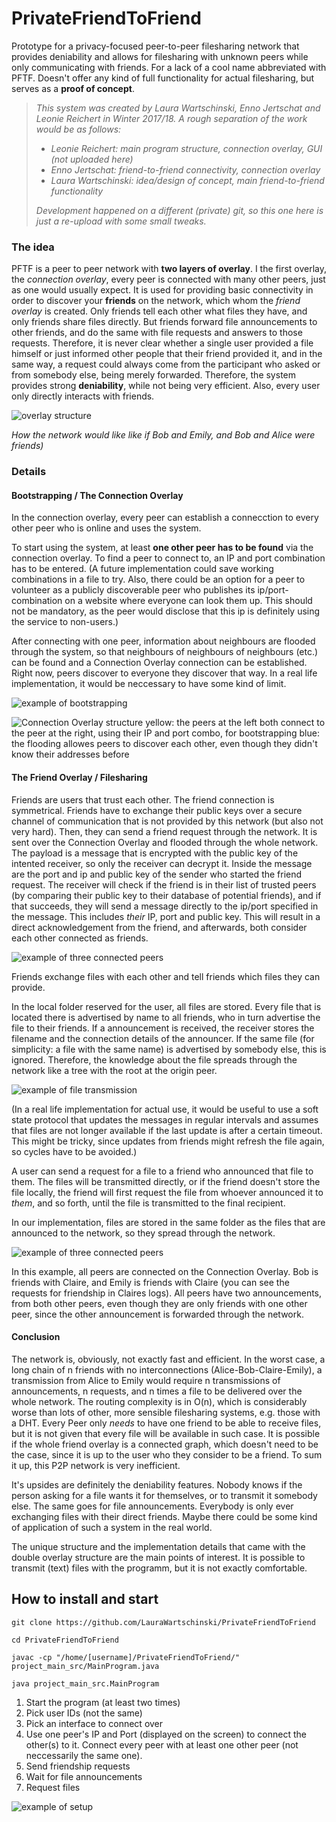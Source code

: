 # PrivateFriendToFriend
Prototype for a privacy-focused peer-to-peer filesharing network that provides deniability and allows for filesharing with unknown peers while only communicating with friends. For a lack of a cool name abbreviated with PFTF.
Doesn't offer any kind of full functionality for actual filesharing, but serves as a **proof of concept**.


>*This system was created by Laura Wartschinski, Enno Jertschat and Leonie Reichert in Winter 2017/18. A rough separation of the work would be as follows:*
>* *Leonie Reichert: main program structure, connection overlay, GUI (not uploaded here)*   
>* *Enno Jertschat: friend-to-friend connectivity, connection overlay*
>* *Laura Wartschinski: idea/design of concept, main friend-to-friend functionality*
>
>*Development happened on a different (private) git, so this one here is just a re-upload with some small tweaks.*


### The idea ###

PFTF is a peer to peer network with **two layers of overlay**.
I the first overlay, the *connection overlay*, every peer is connected with many other peers, just as one would usually expect.
It is used for providing basic connectivity in order to discover your **friends** on the network, which whom the *friend overlay* is created. Only friends tell each other
what files they have, and only friends share files directly. But friends forward file announcements to other friends, and do the 
same with file requests and answers to those requests. Therefore, it is never clear whether a single user provided a file himself
or just informed other people that their friend provided it, and in the same way, a request could always come from the participant who asked
or from somebody else, being merely forwarded. Therefore, the system provides strong **deniability**, while not being very efficient. Also, every
user only directly interacts with friends.

![overlay structure](https://github.com/LauraWartschinski/PrivateFriendToFriend/blob/master/doku/overlays.png)

*How the network would like like if Bob and Emily, and Bob and Alice were friends)*



### Details ###


#### Bootstrapping / The Connection Overlay ####
In the connection overlay, every peer can establish a connecction to every other peer who is online and uses the system.

To start using the system, at least **one other peer has to be found** via the connection overlay. To find a peer to connect to,
an IP and port combination has to be entered. (A future implementation could save working combinations in a file to try.
Also, there could be an option for a peer to volunteer as a publicly discoverable peer who publishes its ip/port-combination on
a website where everyone can look them up. This should not be mandatory, as the peer would disclose that this ip
is definitely using the service to non-users.)

After connecting with one peer, information about neighbours are flooded through the system, so that neighbours of neighbours of neighbours (etc.)
can be found and a Connection Overlay connection can be established. Right now, peers discover to everyone they discover that way. In a  real life implementation, it would be neccessary to have some kind of limit.

![example of bootstrapping](https://github.com/LauraWartschinski/PrivateFriendToFriend/blob/master/doku/bootstrap.png)

![Connection Overlay structure](https://github.com/LauraWartschinski/PrivateFriendToFriend/blob/master/doku/ConnectionOverlay.png)
yellow: the peers at the left both connect to the peer at the right, using their IP and port combo, for bootstrapping
blue: the flooding allowes peers to discover each other, even though they didn't know their addresses before

#### The Friend Overlay / Filesharing ####

Friends are users that trust each other. The friend connection is symmetrical. Friends have to exchange their public keys over a secure channel of communication that is not provided by this network (but also not very hard). Then, they can send a friend request through the network. It is sent over the Connection Overlay and flooded through the whole network. The payload is a message that is encrypted with the public key of the intented receiver, so only the receiver can decrypt it. Inside the message are the port and ip and public key of the sender who started the friend request. The receiver will check if the friend is in their list of trusted peers (by comparing their public key to their database of potential friends), and if that succeeds, they will send a message directly to the ip/port specified in the message. This includes *their* IP, port and public key. This will result in a direct acknowledgement from the friend, and afterwards, both consider each other connected as friends.


![example of three connected peers](https://github.com/LauraWartschinski/PrivateFriendToFriend/blob/master/doku/friendrequest.png)


Friends exchange files with each other and tell friends which files they can provide. 

In the local folder reserved for the user, all files are stored. Every file that is located there is advertised by name to all friends, who in turn advertise the file to their friends. If a announcement is received, the receiver stores the filename and the connection details of the announcer. If the same file (for simplicity: a file with the same name) is advertised by somebody else, this is ignored. Therefore, the knowledge about the file spreads through the network like a tree with the root at the origin peer.


![example of file transmission](https://github.com/LauraWartschinski/PrivateFriendToFriend/blob/master/doku/transmit.png)

(In a real life implementation for actual use, it would be useful to use a soft state protocol that updates the messages in regular intervals and assumes that files are not longer available if the last update is after a certain timeout. This might be tricky, since updates from friends might refresh the file again, so cycles have to be avoided.)

A user can send a request for a file to a friend who announced that file to them. The files will be transmitted directly, or if the friend doesn't store the file locally, the friend will first request the file from whoever announced it to *them*, and so forth, until the file is transmitted to the final recipient.

In our implementation, files are stored in the same folder as the files that are announced to the network, so they spread through the network.


![example of three connected peers](https://github.com/LauraWartschinski/PrivateFriendToFriend/blob/master/doku/threesome.png)

In this example, all peers are connected on the Connection Overlay. Bob is friends with Claire, and Emily is friends with Claire (you can see the requests for friendship in Claires logs). All peers have two announcements, from both other peers, even though they are only friends with one other peer, since the other announcement is forwarded through the network.

#### Conclusion ####

The network is, obviously, not exactly fast and efficient. In the worst case, a long chain of n friends with no interconnections (Alice-Bob-Claire-Emily), a transmission from Alice to Emily would require n transmissions of announcements, n requests, and n times a file to be delivered over the whole network. The routing complexity is in O(n), which is considerably worse than lots of other, more sensible filesharing systems, e.g. those with a DHT. Every Peer only *needs* to have one friend to be able to receive files, but it is not given that every file will be available in such case. It is possible if the whole friend overlay is a connected graph, which doesn't need to be the case, since it is up to the user who they consider to be a friend. To sum it up, this P2P network is very inefficient.

It's upsides are definitely the deniability features. Nobody knows if the person asking for a file wants it for themselves, or to transmit it somebody else. The same goes for file announcements. Everybody is only ever exchanging files with their direct friends. Maybe there could be some kind of application of such a system in the real world.

The unique structure and the implementation details that came with the double overlay structure are the main points of interest. It is possible to transmit (text) files with the programm, but it is not exactly comfortable.


## How to install and start ##



`git clone https://github.com/LauraWartschinski/PrivateFriendToFriend`

`cd PrivateFriendToFriend`

`javac -cp "/home/[username]/PrivateFriendToFriend/" project_main_src/MainProgram.java`

`java project_main_src.MainProgram`

1. Start the program (at least two times)
2. Pick user IDs (not the same)
3. Pick an interface to connect over
4. Use one peer's IP and Port (displayed on the screen) to connect the other(s) to it. Connect every peer with at least one other peer (not neccessarily the same one).
5. Send friendship requests
6. Wait for file announcements
7. Request files

![example of setup](https://github.com/LauraWartschinski/PrivateFriendToFriend/blob/master/doku/setup.png)
